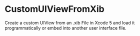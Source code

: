 CustomUIViewFromXib
===================

Create a custom UIView from an .xib File in Xcode 5 and load it programmatically or embed into another user interface file.
